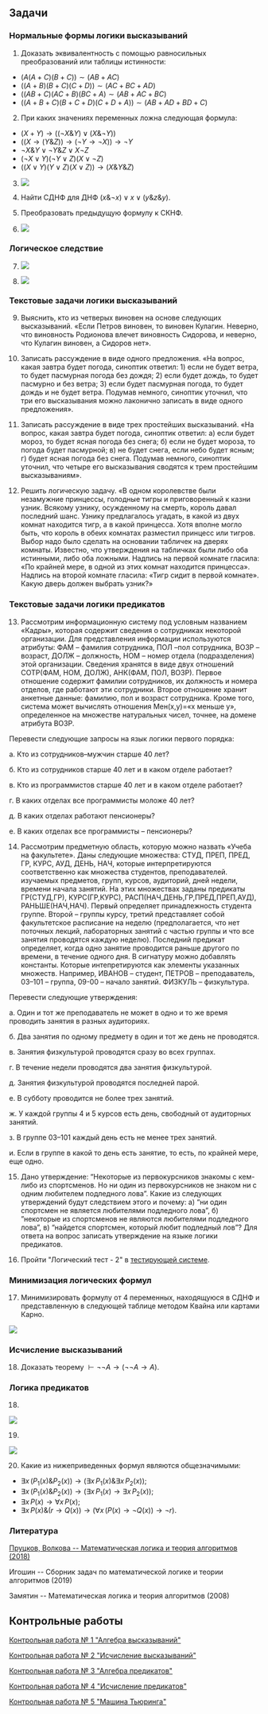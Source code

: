 ## Задачи

### Нормальные формы логики высказываний

1. Доказать эквивалентность с помощью равносильных преобразований или таблицы истинности:
* $(A(A+C)(B+C)) \sim (AB + AC)$
* $((A+B)(B+C)(C+D)) \sim (AC + BC + AD)$
* $((AB+C)(AC+B)(BC+A) \sim (AB+AC+BC)$
* $((A+B+C)(B+C+D)(C+D+A)) \sim (AB + AD + BD + C)$

2. При каких значениях переменных ложна следующая формула:
* $(X+Y) \to ((\neg X \& Y) \vee (X \& \neg Y))$
* $((X \to (Y\& Z)) \to (\neg Y \to \neg X)) \to \neg Y$
* $\neg X \& Y \vee \neg Y \& Z \vee X \neg Z$
* $(\neg X \vee Y)(\neg Y \vee Z)(X \vee \neg Z)$
* $((X\vee Y)(Y \vee Z)(X \vee Z)) \to (X \& Y \& Z)$

3. ![](images/mathlogic/task1.png)

4. Найти СДНФ для ДНФ $(x \& \neg x) \vee x \vee (y \& z \& y)$.

5. Преобразовать предыдущую формулу к СКНФ.
                                                                
6. ![](images/mathlogic/task2.png)


### Логическое следствие

7. ![](images/mathlogic/task3.png)

8. ![](images/mathlogic/task4.png)

### Текстовые задачи логики высказываний

9. Выяснить, кто из четверых виновен на основе следующих высказываний.
«Если Петров виновен, то виновен Кулагин. Неверно, что виновность 
Родионова влечет виновность Сидорова, и неверно, что Кулагин 
виновен, а Сидоров нет».

10. Записать рассуждение в виде одного предложения.
«На вопрос, какая завтра будет погода, синоптик ответил: 1) если 
не будет ветра, то будет пасмурная погода без дождя; 2) если будет 
дождь, то будет пасмурно и без ветра; 3) если будет пасмурная погода, 
то будет дождь и не будет ветра. Подумав немного, синоптик 
уточнил, что три его высказывания можно лаконично записать в виде 
одного предложения».

11. Записать рассуждение в виде трех простейших высказываний.
«На вопрос, какая завтра будет погода, синоптик ответил: а) если 
будет мороз, то будет ясная погода без снега; б) если не будет мороза, 
то погода будет пасмурной; в) не будет снега, если небо будет ясным; 
г) будет ясная погода без снега. Подумав немного, синоптик уточнил, 
что четыре его высказывания сводятся к трем простейшим высказываниям».

12. Решить логическую задачу.
«В одном королевстве были незамужние принцессы, голодные 
тигры и приговоренный к казни узник. Всякому узнику, осужденному 
на смерть, король давал последний шанс. Узнику предлагалось 
угадать, в какой из двух комнат находится тигр, а в какой принцесса. 
Хотя вполне могло быть, что король в обеих комнатах разместил 
принцесс или тигров. Выбор надо было сделать на основании табличек 
на дверях комнаты. Известно, что утверждения на табличках 
были либо оба истинными, либо оба ложными. Надпись на первой 
комнате гласила: «По крайней мере, в одной из этих комнат находится 
принцесса». Надпись на второй комнате гласила: «Тигр сидит 
в первой комнате». Какую дверь должен выбрать узник?»


### Текстовые задачи логики предикатов

13. Рассмотрим информационную систему под условным названием «Кадры», которая содержит сведения о сотрудниках некоторой организации. Для представления информации используются атрибуты: ФАМ – фамилия сотрудника, ПОЛ –пол сотрудника, ВОЗР – возраст, ДОЛЖ – должность, НОМ – номер отдела (подразделения) этой организации. Сведения хранятся в виде двух отношений СОТР(ФАМ, НОМ, ДОЛЖ), АНК(ФАМ, ПОЛ, ВОЗР). Первое отношение содержит фамилии сотрудников, их должность и номера отделов, где работают эти сотрудники. Второе отношение хранит анкетные данные: фамилию, пол и возраст сотрудника. Кроме того, система может вычислять отношения Мен(x,y)=«x меньше y», определенное на множестве натуральных чисел, точнее, на домене атрибута ВОЗР.

Перевести следующие запросы на язык логики первого порядка:

а. Кто из сотрудников–мужчин старше 40 лет?

б. Кто из сотрудников старше 40 лет и в каком отделе работает?

в. Кто из программистов старше 40 лет и в каком отделе работает?

г. В каких отделах все программисты моложе 40 лет?

д. В каких отделах работают пенсионеры?

е. В каких отделах все программисты – пенсионеры?

14. Рассмотрим предметную область, которую можно назвать «Учеба на факультете».
Даны следующие множества: СТУД, ПРЕП, ПРЕД, ГР, КУРС, АУД, ДЕНЬ, НАЧ, которые интерпретируются соответственно
как множества студентов, преподавателей. изучаемых предметов, групп, курсов, аудиторий, дней недели, времени начала занятий.
На этих множествах заданы предикаты ГР(СТУД,ГР), КУРС(ГР,КУРС), РАСП(НАЧ,ДЕНЬ,ГР,ПРЕД,ПРЕП,АУД), РАНЬШЕ(НАЧ,НАЧ).
Первый определяет принадлежность студента группе. Второй – группы курсу, третий представляет собой
факультетское расписание на неделю (предполагается, что нет поточных лекций, лабораторных занятий с частью группы
и что все занятия проводятся каждую неделю). Последний предикат определяет, когда одно занятие проводится раньше другого по времени,
в течение одного дня. В сигнатуру можно добавлять константы. Которые интепретируются как элементы указанных множеств.
Например, ИВАНОВ – студент, ПЕТРОВ – преподаватель, 03–101 – группа, 09-00 – начало занятий. ФИЗКУЛЬ – физкультура.

Перевести следующие утверждения:

а. Один и тот же преподаватель не может в одно и то же время проводить занятия в разных аудиториях.

б. Два занятия по одному предмету в один и тот же день не проводятся.

в. Занятия физкультурой проводятся сразу во всех группах.

г. В течение недели проводятся два занятия физкультурой.

д. Занятия физкультурой проводятся последней парой.

е. В субботу проводится не более трех занятий.

ж. У каждой группы 4 и 5 курсов есть день, свободный от аудиторных занятий.

з. В группе 03–101 каждый день есть не менее трех занятий.

и. Если в группе в какой то день есть занятие, то есть, по крайней мере, еще одно.

15. Дано утверждение: “Некоторые из первокурсников
знакомы с кем-либо из спортсменов. Но ни один из первокурсников не знаком ни с одним любителем подледного лова”.
Какие из следующих утверждений будут следствием
этого и почему:
а) “ни один спортсмен не является любителями подледного лова”,
б) ”некоторые из спортсменов не являются любителями
подледного лова”,
в) “найдется спортсмен, который любит подледный
лов”?
Для ответа на вопрос записать утверждение на языке логики предикатов.

16. Пройти "Логический тест - 2" в [тестирующей системе](http://p98414p4.beget.tech/test).


### Минимизация логических формул

17. Минимизировать формулу от 4 переменных, находящуюся в СДНФ и представленную в следующей таблице
методом Квайна или картами Карно.

 ![](images/mathlogic/task5.png)


### Исчисление высказываний

18. Доказать теорему $\vdash \neg\neg A \to (\neg\neg A \to A)$.

### Логика предикатов

18.  
![](images/mathlogic/task6.png)

19.  
![](images/mathlogic/task7.png)

20. Какие из нижеприведенных формул являются общезначимыми:
* $\exists x\, (P_1(x) \& P_2(x)) \to (\exists x\, P_1(x) \& \exists x\, P_2(x))$;
* $\exists x\, (P_1(x) \& P_2(x)) \to (\exists x\, P_1(x) \to \exists x\, P_2(x))$;
* $\exists x\, P(x) \to \forall x\, P(x)$;
* $\exists x\, P(x) \& (r \to Q(x)) \to (\forall x \, (P(x) \to \neg Q(x)) \to \neg r)$. 

### Литература

[Пруцков, Волкова -- Математическая логика и теория алгоритмов (2018)](https://znanium.com/catalog/document?id=309231)

Игошин -- Сборник задач по математической логике и теории алгоритмов (2019)

Замятин -- Математическая логика и теория алгоритмов (2008)

## Контрольные работы

[Контрольная работа № 1 "Алгебра высказываний"](https://www.vfmadi.ru/dok/obraz_program/metodich/090301/16.pdf)

[Контрольная работа № 2 "Исчисление высказываний"](https://www.vfmadi.ru/dok/obraz_program/metodich/090301/16.pdf)

[Контрольная работа № 3 "Алгебра предикатов"](https://www.vfmadi.ru/dok/obraz_program/metodich/090301/16.pdf)

[Контрольная работа № 4 "Исчисление предикатов"](https://www.vfmadi.ru/dok/obraz_program/metodich/090301/16.pdf)

[Контрольная работа № 5 "Машина Тьюринга"](https://www.vfmadi.ru/dok/obraz_program/metodich/090301/16.pdf)
